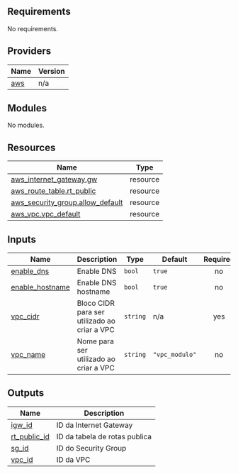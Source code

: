 ## Requirements

No requirements.

## Providers

| Name | Version |
|------|---------|
| <a name="provider_aws"></a> [aws](#provider\_aws) | n/a |

## Modules

No modules.

## Resources

| Name | Type |
|------|------|
| [aws_internet_gateway.gw](https://registry.terraform.io/providers/hashicorp/aws/latest/docs/resources/internet_gateway) | resource |
| [aws_route_table.rt_public](https://registry.terraform.io/providers/hashicorp/aws/latest/docs/resources/route_table) | resource |
| [aws_security_group.allow_default](https://registry.terraform.io/providers/hashicorp/aws/latest/docs/resources/security_group) | resource |
| [aws_vpc.vpc_default](https://registry.terraform.io/providers/hashicorp/aws/latest/docs/resources/vpc) | resource |

## Inputs

| Name | Description | Type | Default | Required |
|------|-------------|------|---------|:--------:|
| <a name="input_enable_dns"></a> [enable\_dns](#input\_enable\_dns) | Enable DNS | `bool` | `true` | no |
| <a name="input_enable_hostname"></a> [enable\_hostname](#input\_enable\_hostname) | Enable DNS hostname | `bool` | `true` | no |
| <a name="input_vpc_cidr"></a> [vpc\_cidr](#input\_vpc\_cidr) | Bloco CIDR para ser utilizado ao criar a VPC | `string` | n/a | yes |
| <a name="input_vpc_name"></a> [vpc\_name](#input\_vpc\_name) | Nome para ser utilizado ao criar a VPC | `string` | `"vpc_modulo"` | no |

## Outputs

| Name | Description |
|------|-------------|
| <a name="output_igw_id"></a> [igw\_id](#output\_igw\_id) | ID da Internet Gateway |
| <a name="output_rt_public_id"></a> [rt\_public\_id](#output\_rt\_public\_id) | ID da tabela de rotas publica |
| <a name="output_sg_id"></a> [sg\_id](#output\_sg\_id) | ID do Security Group |
| <a name="output_vpc_id"></a> [vpc\_id](#output\_vpc\_id) | ID da VPC |
